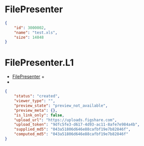 # FilePresenter

```json
{
    "id": 3000002,
    "name": "test.xls",
    "size": 14848
}
```


# FilePresenter.L1

* [FilePresenter](file.md#filepresenter) +
* 
```json
{
    "status": "created",
    "viewer_type": "",
    "preview_state": "preview_not_available",
    "preview_meta": {},
    "is_link_only": false,
    "upload_url": "https://uploads.figshare.com",
    "upload_token": "9dfc5fe3-d617-4d93-ac11-8afe7e984a4b",
    "supplied_md5": "043a51806d646e88cafbf19e7b82846f",
    "computed_md5": "043a51806d646e88cafbf19e7b82846f"
}
```
